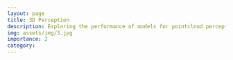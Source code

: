 ```yaml
---
layout: page
title: 3D Perception
description: Exploring the performance of models for pointcloud perception.
img: assets/img/3.jpg
importance: 2
category: 
---
```


